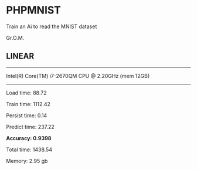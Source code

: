 # PHPMNIST
Train an Ai to read the MNIST dataset

Gr.O.M.

## LINEAR
----------------------------
Intel(R) Core(TM) i7-2670QM CPU @ 2.20GHz (mem 12GB)

----------------------------

Load time: 88.72

Train time: 1112.42

Persist time: 0.14

Predict time: 237.22

**Accuracy: 0.9398**

Total time: 1438.54

Memory: 2.95 gb